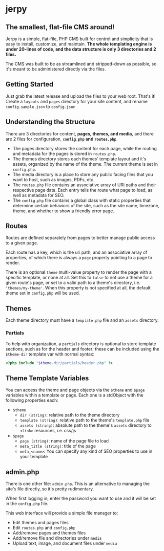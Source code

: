 # jerpy

## The smallest, flat-file CMS around!
Jerpy is a simple, flat-file, PHP CMS built for control and simplicity that is easy to install, customize, and maintain.
**The whole templating engine is under 20-lines of code, and the data structure is only 3 directories and 2 files.**

The CMS was built to be as streamlined and stripped-down as possible, so it's meant to be administered directly via the files.

## Getting Started
Just grab the latest release and upload the files to your web root. That's it!
Create a `layouts` and `pages` directory for your site content, and rename `config.sample.json` to `config.json`

## Understanding the Structure
There are 3 directories for content, **pages, themes, and media**, and there are 2 files for configuration, **`config.php` and `routes.php`**.

- The pages directory stores the content for each page, while the routing and metadata for the pages is stored in `routes.php`.
- The themes directory stores each themes' template layout and it's assets, organized by the name of the theme. The current theme is set in `config.php`.
- The media directory is a place to store any public facing files that you want to host, such as images, PDFs, etc.
- The `routes.php` file contains an associative array of URI paths and their respective page data. Each entry tells the route what page to load, as well as metadata for SEO.
- The `config.php` file contains a global class with static properties that determine certain behaviors of the site, such as the site name, timezone, theme, and whether to show a friendly error page.

## Routes
Routes are defined separately from pages to better manage public access to a given page.

Each route has a key, which is the uri path, and an associative array of properties, of which there is always a `page` property pointing to a page to render.

There is an optional `theme` multi-value property to render the page with a specific template, or none at all. Set this to `false` to not use a theme for a given route's page, or set to a valid path to a theme's directory, i.e. `'themes/my-theme'`. When this property is not specified at all, the default theme set in `config.php` will be used.

## Themes
Each theme directory must have a `template.php` file and an `assets` directory.

### Partials
To help with organization, a `partials` directory is optional to store template sections, such as for the header and footer; these can be included using the `$theme-dir` template var with normal syntax:
```php
<?php include "$theme-dir/partials/header.php" ?>
```

## Theme Template Variables
You can access the theme and page objects via the `$theme` and `$page` variables within a template or page. Each one is a stdObject with the following properties each:
- `$theme`
  - `dir (string)`: relative path to the theme directory
  - `template (string)`: relative path to the theme's `template.php` file
  - `assets (string)`: absolute path to the theme's `assets` directory to `<link>` resources, i.e. css/js
- `$page`
  - `page (string)`: name of the page file to load
  - `meta_title (string)`: title of the page
  - `meta_<name>`: You can specify any kind of SEO properties to use in your template

## admin.php
There is one other file: `admin.php`. This is an alternative to managing the site's file directly, so it's pretty rudimentary.

When first logging in, enter the password you want to use and it will be set in the `config.php` file.

This web interface will provide a simple file manager to:
- Edit themes and pages files
- Edit `routes.php` and `config.php`
- Add/remove pages and themes files
- Add/remove file and directories under `media`
- Upload text, image, and document files under `media`
